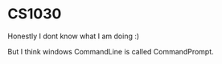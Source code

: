 # CS1030

Honestly I dont know what I am doing :)

But I think windows CommandLine is called CommandPrompt. 
